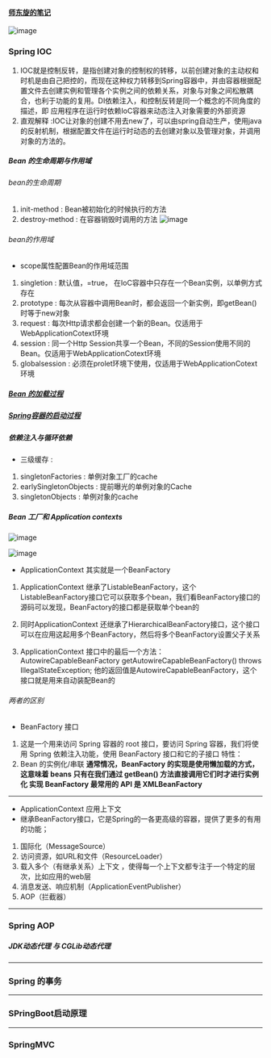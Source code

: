 #### [师东旋的笔记](https://blog.csdn.net/wintershii/article/details/98883263)
![image](https://img-blog.csdnimg.cn/20190808190744693.png?x-oss-process=image/watermark,type_ZmFuZ3poZW5naGVpdGk,shadow_10,text_aHR0cHM6Ly9ibG9nLmNzZG4ubmV0L3dpbnRlcnNoaWk=,size_16,color_FFFFFF,t_70)
### Spring IOC
1. IOC就是控制反转，是指创建对象的控制权的转移，以前创建对象的主动权和时机是由自己把控的，而现在这种权力转移到Spring容器中，并由容器根据配置文件去创建实例和管理各个实例之间的依赖关系，对象与对象之间松散耦合，也利于功能的复用。DI依赖注入，和控制反转是同一个概念的不同角度的描述，即 应用程序在运行时依赖IoC容器来动态注入对象需要的外部资源
2. 直观解释 :IOC让对象的创建不用去new了，可以由spring自动生产，使用java的反射机制，根据配置文件在运行时动态的去创建对象以及管理对象，并调用对象的方法的。

##### Bean 的生命周期与作用域
###### bean的生命周期
1. init-method : Bean被初始化的时候执行的方法
2. destroy-method : 在容器销毁时调用的方法
![image](https://upload-images.jianshu.io/upload_images/13118720-b9ee7e68c954eb91.png)
###### bean的作用域
* scope属性配置Bean的作用域范围
1. singletion : 默认值，=true， 在IoC容器中只存在一个Bean实例，以单例方式存在
2. prototype : 每次从容器中调用Bean时，都会返回一个新实例，即getBean()时等于new对象
3. request : 每次Http请求都会创建一个新的Bean。仅适用于WebApplicationCotext环境
4. session : 同一个Http Session共享一个Bean，不同的Session使用不同的Bean。仅适用于WebApplicationCotext环境
5. globalsession : 必须在prolet环境下使用，仅适用于WebApplicationCotext环境

##### [Bean 的加载过程](https://www.jianshu.com/p/8c24e0c804cc)
##### [Spring容器的启动过程](https://www.jianshu.com/p/d9048260a99c)

##### 依赖注入与循环依赖
* 三级缓存 :

1. singletonFactories : 单例对象工厂的cache
2. earlySingletonObjects : 提前曝光的单例对象的Cache
3. singletonObjects : 单例对象的cache
##### Bean 工厂和 Application contexts 
![image](https://upload-images.jianshu.io/upload_images/3673891-b553d04f50531589.png?imageMogr2/auto-orient/strip|imageView2/2/format/webp)

![image](https://upload-images.jianshu.io/upload_images/3673891-a1cb89429a1897c2.png?imageMogr2/auto-orient/strip|imageView2/2/format/webp)
* ApplicationContext 其实就是一个BeanFactory
1. ApplicationContext 继承了ListableBeanFactory，这个ListableBeanFactory接口它可以获取多个bean，我们看BeanFactory接口的源码可以发现，BeanFactory的接口都是获取单个bean的

2. 同时ApplicationContext 还继承了HierarchicalBeanFactory接口，这个接口可以在应用这起用多个BeanFactory，然后将多个BeanFactory设置父子关系

3. ApplicationContext 接口中的最后一个方法：AutowireCapableBeanFactory getAutowireCapableBeanFactory() throws IllegalStateException; 他的返回值是AutowireCapableBeanFactory，这个接口就是用来自动装配Bean的
######  两者的区别
* BeanFactory 接口
1. 这是一个用来访问 Spring 容器的 root 接口，要访问 Spring 容器，我们将使用 Spring 依赖注入功能，使用 BeanFactory 接口和它的子接口 特性：
2. Bean 的实例化/串联 **通常情况，BeanFactory 的实现是使用懒加载的方式，这意味着 beans 只有在我们通过
getBean() 方法直接调用它们时才进行实例化 实现 BeanFactory 最常用的 API 是 XMLBeanFactory**
---
* ApplicationContext 应用上下文
* 继承BeanFactory接口，它是Spring的一各更高级的容器，提供了更多的有用的功能；
1) 国际化（MessageSource）
2) 访问资源，如URL和文件（ResourceLoader）
3) 载入多个（有继承关系）上下文 ，使得每一个上下文都专注于一个特定的层次，比如应用的web层  
4) 消息发送、响应机制（ApplicationEventPublisher）
5) AOP（拦截器）
--- 
### Spring AOP

##### JDK动态代理 与 CGLib动态代理
---
### Spring 的事务
---

### SPringBoot启动原理

---


### SpringMVC

